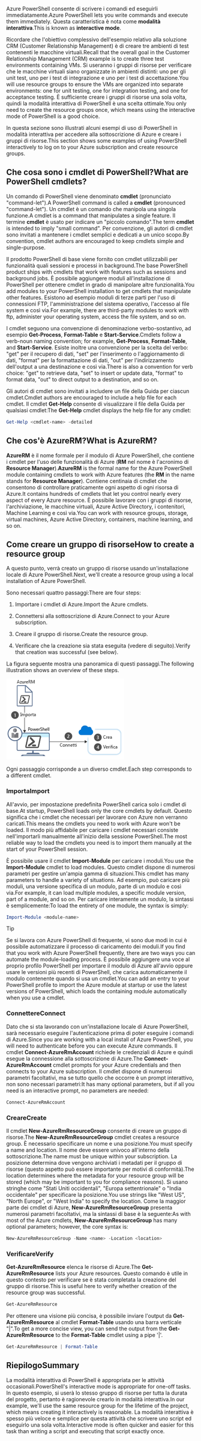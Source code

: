<span data-ttu-id="1bf62-101">Azure PowerShell consente di scrivere i comandi ed eseguirli immediatamente.</span><span class="sxs-lookup"><span data-stu-id="1bf62-101">Azure PowerShell lets you write commands and execute them immediately.</span></span> <span data-ttu-id="1bf62-102">Questa caratteristica è nota come **modalità interattiva**.</span><span class="sxs-lookup"><span data-stu-id="1bf62-102">This is known as **interactive mode**.</span></span>

<span data-ttu-id="1bf62-103">Ricordare che l'obiettivo complessivo dell'esempio relativo alla soluzione CRM (Customer Relationship Management) è di creare tre ambienti di test contenenti le macchine virtuali.</span><span class="sxs-lookup"><span data-stu-id="1bf62-103">Recall that the overall goal in the Customer Relationship Management (CRM) example is to create three test environments containing VMs.</span></span> <span data-ttu-id="1bf62-104">Si useranno i gruppi di risorse per verificare che le macchine virtuali siano organizzate in ambienti distinti: uno per gli unit test, uno per i test di integrazione e uno per i test di accettazione.</span><span class="sxs-lookup"><span data-stu-id="1bf62-104">You will use resource groups to ensure the VMs are organized into separate environments: one for unit testing, one for integration testing, and one for acceptance testing.</span></span> <span data-ttu-id="1bf62-105">È sufficiente creare i gruppi di risorse una sola volta, quindi la modalità interattiva di PowerShell è una scelta ottimale.</span><span class="sxs-lookup"><span data-stu-id="1bf62-105">You only need to create the resource groups once, which means using the interactive mode of PowerShell is a good choice.</span></span>

<span data-ttu-id="1bf62-106">In questa sezione sono illustrati alcuni esempi di uso di PowerShell in modalità interattiva per accedere alla sottoscrizione di Azure e creare i gruppi di risorse.</span><span class="sxs-lookup"><span data-stu-id="1bf62-106">This section shows some examples of using PowerShell interactively to log on to your Azure subscription and create resource groups.</span></span>

## <a name="what-are-powershell-cmdlets"></a><span data-ttu-id="1bf62-107">Che cosa sono i cmdlet di PowerShell?</span><span class="sxs-lookup"><span data-stu-id="1bf62-107">What are PowerShell cmdlets?</span></span>
<span data-ttu-id="1bf62-108">Un comando di PowerShell viene denominato **cmdlet** (pronunciato "command-let").</span><span class="sxs-lookup"><span data-stu-id="1bf62-108">A PowerShell command is called a **cmdlet** (pronounced "command-let").</span></span> <span data-ttu-id="1bf62-109">Un cmdlet è un comando che manipola una singola funzione.</span><span class="sxs-lookup"><span data-stu-id="1bf62-109">A cmdlet is a command that manipulates a single feature.</span></span> <span data-ttu-id="1bf62-110">Il termine **cmdlet** è usato per indicare un "piccolo comando".</span><span class="sxs-lookup"><span data-stu-id="1bf62-110">The term **cmdlet** is intended to imply "small command".</span></span> <span data-ttu-id="1bf62-111">Per convenzione, gli autori di cmdlet sono invitati a mantenere i cmdlet semplici e dedicati a un unico scopo.</span><span class="sxs-lookup"><span data-stu-id="1bf62-111">By convention, cmdlet authors are encouraged to keep cmdlets simple and single-purpose.</span></span>

<span data-ttu-id="1bf62-112">Il prodotto PowerShell di base viene fornito con cmdlet utilizzabili per funzionalità quali sessioni e processi in background.</span><span class="sxs-lookup"><span data-stu-id="1bf62-112">The base PowerShell product ships with cmdlets that work with features such as sessions and background jobs.</span></span> <span data-ttu-id="1bf62-113">È possibile aggiungere moduli all'installazione di PowerShell per ottenere cmdlet in grado di manipolare altre funzionalità.</span><span class="sxs-lookup"><span data-stu-id="1bf62-113">You add modules to your PowerShell installation to get cmdlets that manipulate other features.</span></span> <span data-ttu-id="1bf62-114">Esistono ad esempio moduli di terze parti per l'uso di connessioni FTP, l'amministrazione del sistema operativo, l'accesso al file system e così via.</span><span class="sxs-lookup"><span data-stu-id="1bf62-114">For example, there are third-party modules to work with ftp, administer your operating system, access the file system, and so on.</span></span>

<span data-ttu-id="1bf62-115">I cmdlet seguono una convenzione di denominazione verbo-sostantivo, ad esempio **Get-Process**, **Format-Table** e **Start-Service**.</span><span class="sxs-lookup"><span data-stu-id="1bf62-115">Cmdlets follow a verb-noun naming convention; for example, **Get-Process**, **Format-Table**, and **Start-Service**.</span></span> <span data-ttu-id="1bf62-116">Esiste inoltre una convenzione per la scelta del verbo: "get" per il recupero di dati, "set" per l'inserimento o l'aggiornamento di dati, "format" per la formattazione di dati, "out" per l'indirizzamento dell'output a una destinazione e così via.</span><span class="sxs-lookup"><span data-stu-id="1bf62-116">There is also a convention for verb choice: "get" to retrieve data, "set" to insert or update data, "format" to format data, "out" to direct output to a destination, and so on.</span></span>

<span data-ttu-id="1bf62-117">Gli autori di cmdlet sono invitati a includere un file della Guida per ciascun cmdlet.</span><span class="sxs-lookup"><span data-stu-id="1bf62-117">Cmdlet authors are encouraged to include a help file for each cmdlet.</span></span> <span data-ttu-id="1bf62-118">Il cmdlet **Get-Help** consente di visualizzare il file della Guida per qualsiasi cmdlet:</span><span class="sxs-lookup"><span data-stu-id="1bf62-118">The **Get-Help** cmdlet displays the help file for any cmdlet:</span></span>

```powershell
Get-Help <cmdlet-name> -detailed
```

## <a name="what-is-azurerm"></a><span data-ttu-id="1bf62-119">Che cos'è AzureRM?</span><span class="sxs-lookup"><span data-stu-id="1bf62-119">What is AzureRM?</span></span>
<span data-ttu-id="1bf62-120">**AzureRM** è il nome formale per il modulo di Azure PowerShell, che contiene i cmdlet per l'uso delle funzionalità di Azure (**RM** nel nome è l'acronimo di **Resource Manager**).</span><span class="sxs-lookup"><span data-stu-id="1bf62-120">**AzureRM** is the formal name for the Azure PowerShell module containing cmdlets to work with Azure features (the **RM** in the name stands for **Resource Manager**).</span></span> <span data-ttu-id="1bf62-121">Contiene centinaia di cmdlet che consentono di controllare praticamente ogni aspetto di ogni risorsa di Azure.</span><span class="sxs-lookup"><span data-stu-id="1bf62-121">It contains hundreds of cmdlets that let you control nearly every aspect of every Azure resource.</span></span> <span data-ttu-id="1bf62-122">È possibile lavorare con i gruppi di risorse, l'archiviazione, le macchine virtuali, Azure Active Directory, i contenitori, Machine Learning e così via.</span><span class="sxs-lookup"><span data-stu-id="1bf62-122">You can work with resource groups, storage, virtual machines, Azure Active Directory, containers, machine learning, and so on.</span></span>

## <a name="how-to-create-a-resource-group"></a><span data-ttu-id="1bf62-123">Come creare un gruppo di risorse</span><span class="sxs-lookup"><span data-stu-id="1bf62-123">How to create a resource group</span></span>
<span data-ttu-id="1bf62-124">A questo punto, verrà creato un gruppo di risorse usando un'installazione locale di Azure PowerShell.</span><span class="sxs-lookup"><span data-stu-id="1bf62-124">Next, we'll create a resource group using a local installation of Azure PowerShell.</span></span> 

<span data-ttu-id="1bf62-125">Sono necessari quattro passaggi:</span><span class="sxs-lookup"><span data-stu-id="1bf62-125">There are four steps:</span></span> 

1. <span data-ttu-id="1bf62-126">Importare i cmdlet di Azure.</span><span class="sxs-lookup"><span data-stu-id="1bf62-126">Import the Azure cmdlets.</span></span>

1. <span data-ttu-id="1bf62-127">Connettersi alla sottoscrizione di Azure.</span><span class="sxs-lookup"><span data-stu-id="1bf62-127">Connect to your Azure subscription.</span></span>

1. <span data-ttu-id="1bf62-128">Creare il gruppo di risorse.</span><span class="sxs-lookup"><span data-stu-id="1bf62-128">Create the resource group.</span></span>

1. <span data-ttu-id="1bf62-129">Verificare che la creazione sia stata eseguita (vedere di seguito).</span><span class="sxs-lookup"><span data-stu-id="1bf62-129">Verify that creation was successful (see below).</span></span>

<span data-ttu-id="1bf62-130">La figura seguente mostra una panoramica di questi passaggi.</span><span class="sxs-lookup"><span data-stu-id="1bf62-130">The following illustration shows an overview of these steps.</span></span>

![Illustrazione che mostra i passaggi per creare un gruppo di risorse.](../media/5-create-resource-overview.png)

<span data-ttu-id="1bf62-132">Ogni passaggio corrisponde a un diverso cmdlet.</span><span class="sxs-lookup"><span data-stu-id="1bf62-132">Each step corresponds to a different cmdlet.</span></span>

### <a name="import"></a><span data-ttu-id="1bf62-133">Importa</span><span class="sxs-lookup"><span data-stu-id="1bf62-133">Import</span></span>
<span data-ttu-id="1bf62-134">All'avvio, per impostazione predefinita PowerShell carica solo i cmdlet di base.</span><span class="sxs-lookup"><span data-stu-id="1bf62-134">At startup, PowerShell loads only the core cmdlets by default.</span></span> <span data-ttu-id="1bf62-135">Questo significa che i cmdlet che necessari per lavorare con Azure non verranno caricati.</span><span class="sxs-lookup"><span data-stu-id="1bf62-135">This means the cmdlets you need to work with Azure won't be loaded.</span></span> <span data-ttu-id="1bf62-136">Il modo più affidabile per caricare i cmdlet necessari consiste nell'importarli manualmente all'inizio della sessione PowerShell.</span><span class="sxs-lookup"><span data-stu-id="1bf62-136">The most reliable way to load the cmdlets you need is to import them manually at the start of your PowerShell session.</span></span>

<span data-ttu-id="1bf62-137">È possibile usare il cmdlet **Import-Module** per caricare i moduli.</span><span class="sxs-lookup"><span data-stu-id="1bf62-137">You use the **Import-Module** cmdlet to load modules.</span></span> <span data-ttu-id="1bf62-138">Questo cmdlet dispone di numerosi parametri per gestire un'ampia gamma di situazioni.</span><span class="sxs-lookup"><span data-stu-id="1bf62-138">This cmdlet has many parameters to handle a variety of situations.</span></span> <span data-ttu-id="1bf62-139">Ad esempio, può caricare più moduli, una versione specifica di un modulo, parte di un modulo e così via.</span><span class="sxs-lookup"><span data-stu-id="1bf62-139">For example, it can load multiple modules, a specific module version, part of a module, and so on.</span></span> <span data-ttu-id="1bf62-140">Per caricare interamente un modulo, la sintassi è semplicemente:</span><span class="sxs-lookup"><span data-stu-id="1bf62-140">To load the entirety of one module, the syntax is simply:</span></span>

```powershell
Import-Module <module-name>
```

> [!TIP]
> <span data-ttu-id="1bf62-141">Se si lavora con Azure PowerShell di frequente, vi sono due modi in cui è possibile automatizzare il processo di caricamento dei moduli.</span><span class="sxs-lookup"><span data-stu-id="1bf62-141">If you find that you work with Azure PowerShell frequently, there are two ways you can automate the module-loading process.</span></span> <span data-ttu-id="1bf62-142">È possibile aggiungere una voce al proprio profilo PowerShell per importare il modulo di Azure all'avvio oppure usare le versioni più recenti di PowerShell, che carica automaticamente il modulo contenente quando si usa un cmdlet.</span><span class="sxs-lookup"><span data-stu-id="1bf62-142">You can add an entry to your PowerShell profile to import the Azure module at startup or use the latest versions of PowerShell, which loads the containing module automatically when you use a cmdlet.</span></span>

### <a name="connect"></a><span data-ttu-id="1bf62-143">Connettere</span><span class="sxs-lookup"><span data-stu-id="1bf62-143">Connect</span></span>
<span data-ttu-id="1bf62-144">Dato che si sta lavorando con un'installazione locale di Azure PowerShell, sarà necessario eseguire l'autenticazione prima di poter eseguire i comandi di Azure.</span><span class="sxs-lookup"><span data-stu-id="1bf62-144">Since you are working with a local install of Azure PowerShell, you will need to authenticate before you can execute Azure commands.</span></span> <span data-ttu-id="1bf62-145">Il cmdlet **Connect-AzureRmAccount** richiede le credenziali di Azure e quindi esegue la connessione alla sottoscrizione di Azure.</span><span class="sxs-lookup"><span data-stu-id="1bf62-145">The **Connect-AzureRmAccount** cmdlet prompts for your Azure credentials and then connects to your Azure subscription.</span></span> <span data-ttu-id="1bf62-146">Il cmdlet dispone di numerosi parametri facoltativi, ma se tutto quello che occorre è un prompt interattivo, non sono necessari parametri:</span><span class="sxs-lookup"><span data-stu-id="1bf62-146">It has many optional parameters, but if all you need is an interactive prompt, no parameters are needed:</span></span>

```powershell
Connect-AzureRmAccount
```

### <a name="create"></a><span data-ttu-id="1bf62-147">Creare</span><span class="sxs-lookup"><span data-stu-id="1bf62-147">Create</span></span>
<span data-ttu-id="1bf62-148">Il cmdlet **New-AzureRmResourceGroup** consente di creare un gruppo di risorse.</span><span class="sxs-lookup"><span data-stu-id="1bf62-148">The **New-AzureRmResourceGroup** cmdlet creates a resource group.</span></span> <span data-ttu-id="1bf62-149">È necessario specificare un nome e una posizione.</span><span class="sxs-lookup"><span data-stu-id="1bf62-149">You must specify a name and location.</span></span> <span data-ttu-id="1bf62-150">Il nome deve essere univoco all'interno della sottoscrizione.</span><span class="sxs-lookup"><span data-stu-id="1bf62-150">The name must be unique within your subscription.</span></span> <span data-ttu-id="1bf62-151">La posizione determina dove vengono archiviati i metadati per il gruppo di risorse (questo aspetto può essere importante per motivi di conformità).</span><span class="sxs-lookup"><span data-stu-id="1bf62-151">The location determines where the metadata for your resource group will be stored (which may be important to you for compliance reasons).</span></span> <span data-ttu-id="1bf62-152">Si usano stringhe come "Stati Uniti occidentali", "Europa settentrionale" o "India occidentale" per specificare la posizione.</span><span class="sxs-lookup"><span data-stu-id="1bf62-152">You use strings like "West US", "North Europe", or "West India" to specify the location.</span></span> <span data-ttu-id="1bf62-153">Come la maggior parte dei cmdlet di Azure, **New-AzureRmResourceGroup** presenta numerosi parametri facoltativi, ma la sintassi di base è la seguente:</span><span class="sxs-lookup"><span data-stu-id="1bf62-153">As with most of the Azure cmdlets, **New-AzureRmResourceGroup** has many optional parameters; however, the core syntax is:</span></span>

```powershell
New-AzureRmResourceGroup -Name <name> -Location <location>
```

### <a name="verify"></a><span data-ttu-id="1bf62-154">Verificare</span><span class="sxs-lookup"><span data-stu-id="1bf62-154">Verify</span></span>
<span data-ttu-id="1bf62-155">**Get-AzureRmResource** elenca le risorse di Azure.</span><span class="sxs-lookup"><span data-stu-id="1bf62-155">The **Get-AzureRmResource** lists your Azure resources.</span></span> <span data-ttu-id="1bf62-156">Questo comando è utile in questo contesto per verificare se è stata completata la creazione del gruppo di risorse.</span><span class="sxs-lookup"><span data-stu-id="1bf62-156">This is useful here to verify whether creation of the resource group was successful.</span></span>

```powershell
Get-AzureRmResource
```

<span data-ttu-id="1bf62-157">Per ottenere una visione più concisa, è possibile inviare l'output da **Get-AzureRmResource** al cmdlet **Format-Table** usando una barra verticale "|".</span><span class="sxs-lookup"><span data-stu-id="1bf62-157">To get a more concise view, you can send the output from the **Get-AzureRmResource** to the **Format-Table** cmdlet using a pipe '|'.</span></span>

```powershell
Get-AzureRmResource | Format-Table
```

## <a name="summary"></a><span data-ttu-id="1bf62-158">Riepilogo</span><span class="sxs-lookup"><span data-stu-id="1bf62-158">Summary</span></span>
<span data-ttu-id="1bf62-159">La modalità interattiva di PowerShell è appropriata per le attività occasionali.</span><span class="sxs-lookup"><span data-stu-id="1bf62-159">PowerShell's interactive mode is appropriate for one-off tasks.</span></span> <span data-ttu-id="1bf62-160">In questo esempio, si userà lo stesso gruppo di risorse per tutta la durata del progetto, pertanto è ragionevole crearlo in modalità interattiva.</span><span class="sxs-lookup"><span data-stu-id="1bf62-160">In our example, we'll use the same resource group for the lifetime of the project, which means creating it interactively is reasonable.</span></span> <span data-ttu-id="1bf62-161">La modalità interattiva è spesso più veloce e semplice per questa attività che scrivere uno script ed eseguirlo una sola volta.</span><span class="sxs-lookup"><span data-stu-id="1bf62-161">Interactive mode is often quicker and easier for this task than writing a script and executing that script exactly once.</span></span>